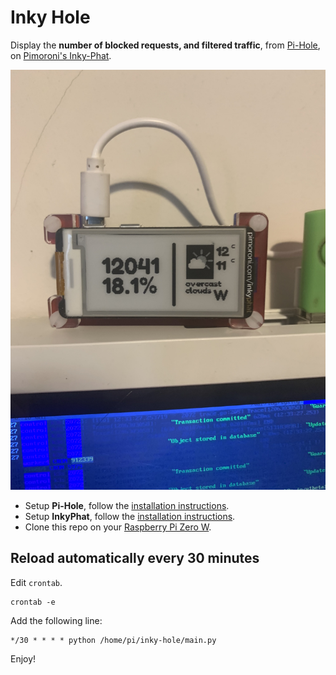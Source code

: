 # Inky Hole

Display the **number of blocked requests, and filtered traffic**, from [Pi-Hole](https://pi-hole.net), on [Pimoroni's Inky-Phat](https://github.com/pimoroni/inky-phat/issues).

<img src='https://raw.githubusercontent.com/keloran/inky-hole/master/preview2.jpeg?v=1' width="600"/>

- Setup **Pi-Hole**, follow the [installation instructions](https://learn.adafruit.com/pi-hole-ad-blocker-with-pi-zero-w/install-pi-hole).
- Setup **InkyPhat**, follow the [installation instructions](https://learn.pimoroni.com/tutorial/sandyj/getting-started-with-inky-phat).
- Clone this repo on your [Raspberry Pi Zero W](https://www.raspberrypi.org/products/).

## Reload automatically every 30 minutes

Edit `crontab`. 

```
crontab -e
```

Add the following line:

```
*/30 * * * * python /home/pi/inky-hole/main.py
```

Enjoy!